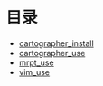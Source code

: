 # 目录

- [cartographer_install](cartographer_install.md)
- [cartographer_use](cartographer_use.md)
- [mrpt_use](mrpt_use.md)
- [vim_use](vim_use.md)

